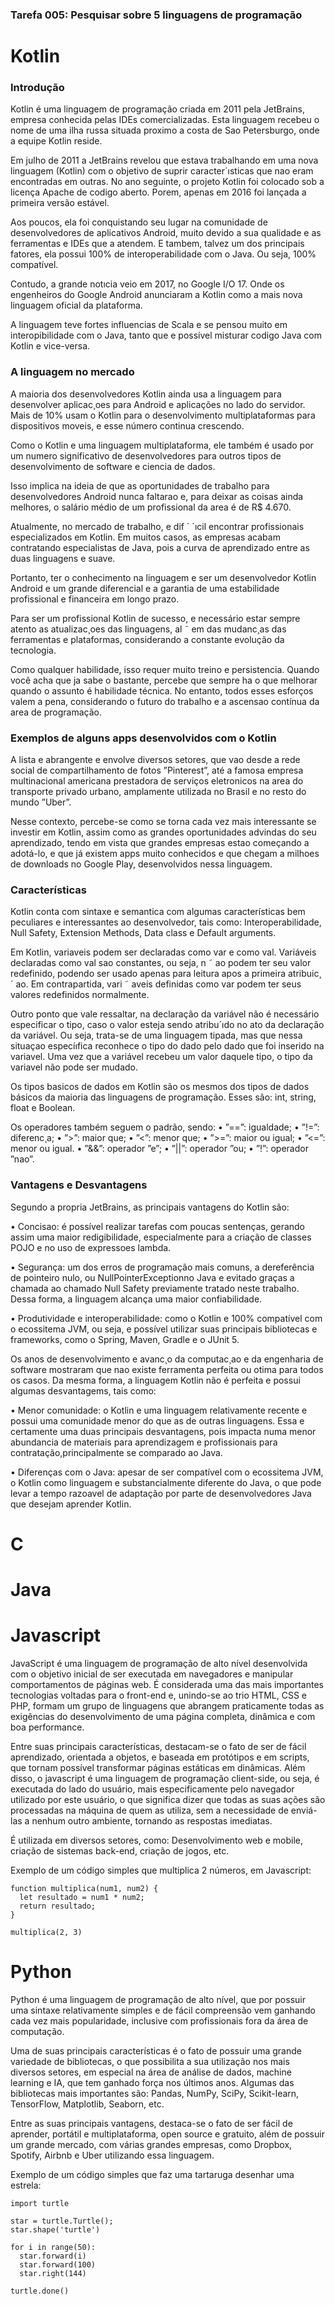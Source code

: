 ### Tarefa 005: Pesquisar sobre 5 linguagens de programação



# Kotlin

### Introdução

Kotlin é uma linguagem de programação criada em 2011 pela JetBrains, empresa conhecida pelas IDEs comercializadas. Esta linguagem recebeu o nome de uma ilha russa situada proximo a costa de Sao Petersburgo, onde a equipe Kotlin reside.

Em julho de 2011 a JetBrains revelou que estava trabalhando em uma nova linguagem (Kotlin) com o objetivo de suprir caracter´ısticas que nao eram encontradas em outras. No ano seguinte, o projeto Kotlin foi colocado sob a licença Apache de codigo aberto. Porem, apenas em 2016 foi lançada a primeira versão estável.

Aos poucos, ela foi conquistando seu lugar na comunidade de desenvolvedores de aplicativos Android, muito devido a sua qualidade e as ferramentas e IDEs que a atendem. E tambem, talvez um dos principais fatores, ela possui 100% de interoperabilidade com o Java. Ou seja, 100% compatível.

Contudo, a grande notıcia veio em 2017, no Google I/O 17. Onde os engenheiros do Google Android anunciaram a Kotlin como a mais nova linguagem oficial da plataforma.

A linguagem teve fortes influencias de Scala e se pensou muito em interopibilidade com o Java, tanto que e possível misturar codigo Java com Kotlin e vice-versa.

### A linguagem no mercado

A maioria dos desenvolvedores Kotlin ainda usa a linguagem para desenvolver aplicac¸oes para Android e aplicações no lado do servidor. Mais de 10% usam o Kotlin para o desenvolvimento multiplataformas para dispositivos moveis, e esse número continua crescendo.

Como o Kotlin e uma linguagem multiplataforma, ele também é usado por um numero significativo de desenvolvedores para outros tipos de desenvolvimento de software e ciencia de dados.

Isso implica na ideia de que as oportunidades de trabalho para desenvolvedores Android nunca faltarao e, para deixar as coisas ainda melhores, o salário médio de um profissional da area é de R$ 4.670.

Atualmente, no mercado de trabalho, e dif ´ ´ıcil encontrar profissionais especializados em Kotlin. Em muitos casos, as empresas acabam contratando especialistas de Java, pois a curva de aprendizado entre as duas linguagens e suave.

Portanto, ter o conhecimento na linguagem e ser um desenvolvedor Kotlin Android e um grande diferencial e a garantia de uma estabilidade profissional e financeira em longo prazo.

Para ser um profissional Kotlin de sucesso, e necessário estar sempre atento as atualizac¸oes das linguagens, al ˜ em das mudanc¸as das ferramentas e plataformas, considerando a constante evolução da tecnologia.

Como qualquer habilidade, isso requer muito treino e persistencia. Quando você acha que ja sabe o bastante, percebe que sempre ha o que melhorar quando o assunto é habilidade técnica. No entanto, todos esses esforços valem a pena, considerando o futuro do trabalho e a ascensao contínua da area de programação.

### Exemplos de alguns apps desenvolvidos com o Kotlin

A lista e abrangente e envolve diversos setores, que vao desde a rede social de compartilhamento de fotos ”Pinterest”, até a famosa empresa multinacional americana prestadora de serviços eletronicos na area do transporte privado urbano, amplamente utilizada no Brasil e no resto do mundo ”Uber”.

Nesse contexto, percebe-se como se torna cada vez mais interessante se investir em Kotlin, assim como as grandes oportunidades advindas do seu aprendizado, tendo em vista que grandes empresas estao começando a adotá-lo, e que já existem apps muito conhecidos e que chegam a milhoes de downloads no Google Play, desenvolvidos nessa linguagem.

### Características

Kotlin conta com sintaxe e semantica com algumas características bem peculiares e interessantes ao desenvolvedor, tais como: Interoperabilidade, Null Safety, Extension Methods, Data class e Default arguments.

Em Kotlin, variaveis podem ser declaradas como var e como val. Variáveis declaradas como val sao constantes, ou seja, n ˜ ao podem ter seu valor redefinido, podendo ser usado apenas para leitura apos a primeira atribuic¸ ´ ao. Em contrapartida, vari ˜ aveis definidas como var podem ter seus valores redefinidos normalmente.

Outro ponto que vale ressaltar, na declaração da variável não é necessário especificar o tipo, caso o valor esteja sendo atribu´ıdo no ato da declaração da variável. Ou seja, trata-se de uma linguagem tipada, mas que nessa situaçao especíıfica reconhece o tipo do dado pelo dado que foi inserido na variavel. Uma vez que a variável recebeu um valor daquele tipo, o tipo da variavel não pode ser mudado.

Os tipos basicos de dados em Kotlin são os mesmos dos tipos de dados básicos da maioria das linguagens de programação. Esses são: int, string, float e Boolean.

Os operadores também seguem o padrão, sendo:
• ”==”: igualdade;
• ”!=”: diferenc¸a;
• ”>”: maior que;
• ”<”: menor que;
• ”>=”: maior ou igual;
• ”<=”: menor ou igual.
• ”&&”: operador ”e”;
• ”||”: operador ”ou;
• ”!”: operador ”nao”.

### Vantagens e Desvantagens

Segundo a propria JetBrains, as principais vantagens do Kotlin são:

• Concisao: é possível realizar tarefas com poucas sentenças, gerando assim uma maior redigibilidade, especialmente para a criação de classes POJO e no uso de expressoes lambda.

• Segurança: um dos erros de programação mais comuns, a dereferência de pointeiro nulo, ou NullPointerExceptionno Java e evitado graças a chamada ao chamado Null Safety previamente tratado neste trabalho. Dessa forma, a linguagem alcança uma maior confiabilidade.

• Produtividade e interoperabilidade: como o Kotlin e 100% compatível com o ecossitema JVM, ou seja, e possível utilizar suas principais bibliotecas e frameworks, como o Spring, Maven, Gradle e o JUnit 5.

Os anos de desenvolvimento e avanc¸o da computac¸ao e da engenharia de software mostraram que nao existe ferramenta perfeita ou otima para todos os casos. Da mesma forma, a linguagem Kotlin não é perfeita e possui algumas desvantagems, tais como:

• Menor comunidade: o Kotlin e uma linguagem relativamente recente e possui uma comunidade menor do que as de outras linguagens. Essa e certamente uma duas principais desvantagens, pois impacta numa menor abundancia de materiais para aprendizagem e profissionais para contratação,principalmente se comparado ao Java.

• Diferenças com o Java: apesar de ser compatível com o ecossitema JVM, o Kotlin como linguagem e substancialmente diferente do Java, o que pode levar a tempo razoavel de adaptação por parte de desenvolvedores Java que desejam aprender Kotlin.

# C



# Java



# Javascript

JavaScript é uma linguagem de programação de alto nível desenvolvida com o objetivo inicial de ser executada em navegadores e manipular comportamentos de páginas web. É considerada uma das mais importantes tecnologias voltadas para o front-end e, unindo-se ao trio HTML, CSS e PHP, formam um grupo de linguagens que abrangem praticamente todas as exigências do desenvolvimento de uma página completa, dinâmica e com boa performance.

Entre suas principais características, destacam-se o fato de ser de fácil aprendizado, orientada a objetos, e baseada em protótipos e em scripts, que tornam possível transformar páginas estáticas em dinâmicas. Além disso, o javascript é uma linguagem de programação client-side, ou seja, é executada do lado do usuário, mais especificamente pelo navegador utilizado por este usuário, o que significa dizer que todas as suas ações são processadas na máquina de quem as utiliza, sem a necessidade de enviá-las a nenhum outro ambiente, tornando as respostas imediatas.

É utilizada em diversos setores, como: Desenvolvimento web e mobile, criação de sistemas back-end, criação de jogos, etc.

Exemplo de um código simples que multiplica 2 números, em Javascript:

~~~
function multiplica(num1, num2) {
  let resultado = num1 * num2;
  return resultado;
}

multiplica(2, 3)
~~~

# Python

Python é uma linguagem de programação de alto nível, que por possuir uma sintaxe relativamente simples e de fácil compreensão vem ganhando cada vez mais popularidade, inclusive com profissionais fora da área de computação.

Uma de suas principais características é o fato de possuir uma grande variedade de bibliotecas, o que possibilita a sua utilização nos mais diversos setores, em especial na área de análise de dados, machine learning e IA, que tem ganhado força nos últimos anos. Algumas das bibliotecas mais importantes são: Pandas, NumPy, SciPy, Scikit-learn, TensorFlow, Matplotlib, Seaborn, etc.

Entre as suas principais vantagens, destaca-se o fato de ser fácil de aprender, portátil e multiplataforma, open source e gratuito, além de possuir um grande mercado, com várias grandes empresas, como Dropbox, Spotify, Airbnb e Uber utilizando essa linguagem.

Exemplo de um código simples que faz uma tartaruga desenhar uma estrela:

~~~
import turtle

star = turtle.Turtle();
star.shape('turtle')

for i in range(50):
  star.forward(i)
  star.forward(100)
  star.right(144) 
  
turtle.done()
~~~